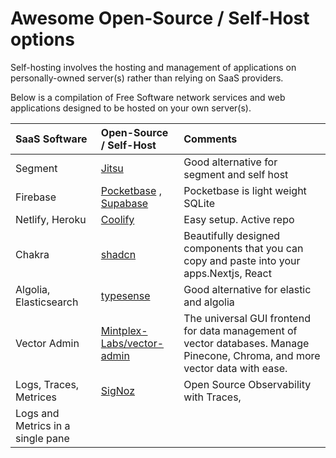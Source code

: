 # Awesome Open-Source / Self-Host options
Self-hosting involves the hosting and management of applications on personally-owned server(s) rather than relying on SaaS providers.

Below is a compilation of Free Software network services and web applications designed to be hosted on your own server(s).

| SaaS Software | Open-Source / Self-Host | Comments |
| :---         | :---         | :---         |  
| Segment   | [Jitsu](https://www.jitsu.com) | Good alternative for segment and self host |
| Firebase   | [Pocketbase](https://www.pocketbase.io) , [Supabase](https://www.supabase.com) | Pocketbase is  light weight SQLite |
| Netlify, Heroku   | [Coolify](https://www.coolify.io) | Easy setup. Active repo |
| Chakra   | [shadcn](https://ui.shadcn.com) | Beautifully designed components that you can copy and paste into your apps.Nextjs, React |
| Algolia, Elasticsearch   | [typesense](https://typesense.org) | Good alternative for elastic and algolia |
| Vector Admin   | [Mintplex-Labs/vector-admin](https://github.com/Mintplex-Labs/vector-admin) |  The universal GUI frontend for data management of vector databases. Manage Pinecone, Chroma, and more vector data with ease. |
| Logs, Traces, Metrices   | [SigNoz](https://signoz.io) | Open Source Observability with Traces,
Logs and Metrics in a single pane |
